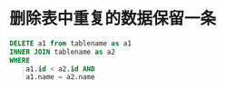 # 删除表中重复的数据保留一条

```sql
DELETE a1 from tablename as a1
INNER JOIN tablename as a2
WHERE
	a1.id < a2.id AND
	a1.name = a2.name
    

```